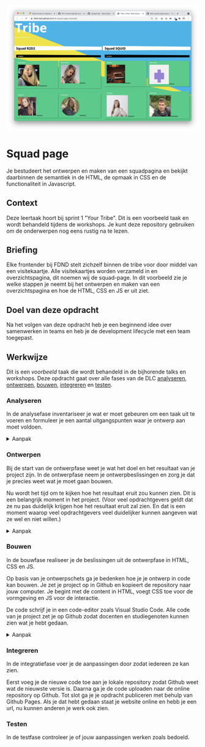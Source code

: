 ![Squadpage](minorTribe.png "Squadpage")

# Squad page

Je bestudeert het ontwerpen en maken van een squadpagina en bekijkt daarbinnen de semantiek in de HTML, de opmaak in CSS en de functionaliteit in Javascript.

## Context

Deze leertaak hoort bij sprint 1 "Your Tribe". Dit is een voorbeeld taak en wordt behandeld tijdens de workshops. Je kunt deze repository gebruiken om de onderwerpen nog eens rustig na te lezen.

## Briefing

Elke frontender bij FDND stelt zichzelf binnen de tribe voor door middel van een visitekaartje. Alle visitekaartjes worden verzameld in en overzichtspagina, dit noemen wij de squad-page. In dit voorbeeld zie je welke stappen je neemt bij het ontwerpen en maken van een overzichtspagina en hoe de HTML, CSS en JS er uit ziet.

## Doel van deze opdracht

Na het volgen van deze opdracht heb je een beginnend idee over samenwerken in teams en heb je de development lifecycle met een team toegepast.

## Werkwijze

Dit is een *voorbeeld* taak die wordt behandeld in de bijhorende talks en workshops. Deze opdracht gaat over alle fases van de DLC [analyseren](#analyseren), [ontwerpen](#ontwerpen), [bouwen](#bouwen), [integreren](#integreren) en [testen](#testen).

### Analyseren
In de analysefase inventariseer je wat er moet gebeuren om een taak uit te voeren en formuleer je een aantal uitgangspunten waar je ontwerp aan moet voldoen.

<details>
<summary>Aanpak</summary>

1. Lees de instructies van deze leertaak zorgvuldig door
2. Bekijk de verschillende fases van de Development Lifecycle en wat je per stap gaat doen
3. Bespreek met jouw team wat je aan werk verwacht en maak aantekingen. (Wat komt je bekend voor, wat heb je al vaker gedaan of wat lijkt je lastig)

</details>

### Ontwerpen
Bij de start van de ontwerpfase weet je wat het doel en het resultaat van je project zijn. In de ontwerpfase neem je ontwerpbeslissingen en zorg je dat je precies weet wat je moet gaan bouwen.

Nu wordt het tijd om te kijken hoe het resultaat eruit zou kunnen zien. Dit is een belangrijk moment in het project. (Voor veel opdrachtgevers geldt dat ze nu pas duidelijk krijgen hoe het resultaat eruit zal zien. En dat is een moment waarop veel opdrachtgevers veel duidelijker kunnen aangeven wat ze wel en niet willen.)

<details>
<summary>Aanpak</summary>

1. Bekijk de visitekaartjes van jouw klasgenoten en benoem verschillen en overeenkomsten. Noteer deze op post-it notes.
2. Zoek individueel tenminste tien voorbeelden van overzichtspagina's en verzamel die gezamenlijk in Miro.
3. Schets individueel minstens tien manieren waarop je de overzichtspagina zou kunnen vormgeven.
4. Maak gezamenlijk een selectie van de drie beste schetsen.
5. Deel de drie schetsen met de squad door middel van een korte presentatie, vraag om feedback.
6. Maak een selectie, voeg eventueel schetsen samen, maak als team een definitieve schets.
  

#### Materiaal ontwerpfase

- Pen en papier
- Laptop (voor Miro)

  1. Inspiratie
- [Webdesign-inspiration.com](https://www.webdesign-inspiration.com/)
- [Awwwards.com](https://www.awwwards.com/95-inspiring-websites-of-web-design-agencies.html#google_vignette)
- [Team & About Pages @ Awwwards.com](https://www.awwwards.com/awwwards/collections/about-page/)
- [The Webby Awards](https://www.webbyawards.com/)
- [20 Best 'Meet the Team' Pages We've Ever Seen @ Hubspot](https://blog.hubspot.com/marketing/creative-agency-team-pages)
- [15 Kickass Meet the Team Pages You Need to Check Out @ BluLeadz](https://www.bluleadz.com/blog/10-kickass-meet-the-team-page-examples)
- [30 BEST MEET THE TEAM PAGES EXAMPLES AND TRENDS @ amasty](https://amasty.com/blog/30-best-meet-the-team-pages-examples-and-trends/)
  
 2. Schetsen
- [Artikel: The importance of sketching in web design](https://www.secretstache.com/blog/importance-sketching-web-design/)
- [Video: How To Sketch Wireframes—Web Design ](https://www.youtube.com/watch?v=ciL6FxkoLsw)

</details>

### Bouwen
In de bouwfase realiseer je de beslissingen uit de ontwerpfase in HTML, CSS en JS.

Op basis van je ontwerpschets ga je bedenken hoe je je ontwerp in code kan bouwen. Je zet je project op in Github en kopieert de repository naar jouw computer. Je begint met de content in HTML, voegt CSS toe voor de vormgeving en JS voor de interactie.

De code schrijf je in een code-editor zoals Visual Studio Code. Alle code van je project zet je op Github zodat docenten en studiegenoten kunnen zien wat je hebt gedaan.

<details>
<summary>Aanpak</summary>

1. Bouw met HTML, CSS en Javascript jouw squadpagina.

#### Materiaal bouwfase

- [Barebone Chat @ ju5tu5' GitHub](https://github.com/ju5tu5/barebonechat)
- [Neumorphism in user interfaces @ UX Collective](https://uxdesign.cc/neumorphism-in-user-interfaces-b47cef3bf3a6)
- [Neumorphism Generator](Neumorphism.io)
- [Level up your CSS Selector Skills @ LogRocket](https://blog.logrocket.com/level-up-your-css-selector-skills/)
- [CSS Animated Backgrounds @ sliderrevolution](https://www.sliderrevolution.com/resources/css-animated-background/)
- [The Shapes of CSS @ CSS-Tricks](https://css-tricks.com/the-shapes-of-css/)

</details>

### Integreren
In de integratiefase voer je de aanpassingen door zodat iedereen ze kan zien.

Eerst voeg je de nieuwe code toe aan je lokale repository zodat Github weet wat de nieuwste versie is. Daarna ga je de code uploaden naar de online repository op Github. Tot slot ga je je opdracht publiceren met behulp van Github Pages. Als je dat hebt gedaan staat je website online en hebb je een url, nu kunnen anderen je werk ook zien.

<!--
<details>
<summary>Aanpak</summary>

1. {geef de stappen}
2. {die in deze fase}
3. {doorlopen worden}

#### Materiaal integratiefase

- [Resource](https://example.com)
- [Resource](https://example.com)
- [Resource](https://example.com)

</details>
-->

### Testen
In de testfase controleer je of jouw aanpassingen werken zoals bedoeld.

<!--
<details>
<summary>Aanpak</summary>

1. {geef de stappen}
2. {die in deze fase}
3. {doorlopen worden}

#### Materiaal testfase

- [Resource](https://example.com)
- [Resource](https://example.com)
- [Resource](https://example.com)

</details>
-->

